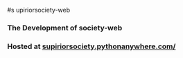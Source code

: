#s upiriorsociety-web

### The Development of society-web 
### Hosted at [supiriorsociety.pythonanywhere.com/](supiriorsociety.pythonanywhere.com/) 
